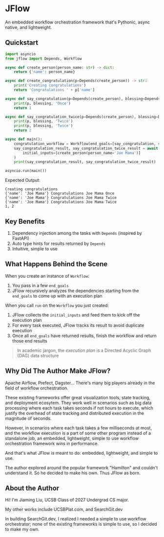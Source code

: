 # JFlow
An embedded workflow orchestration framework that's Pythonic, async native, and lightweight.

## Quickstart

```python
import asyncio
from jflow import Depends, Workflow

async def create_person(person_name: str) -> dict:
    return {'name': person_name}

async def create_congratulation(p=Depends(create_person)) -> str:
    print('Creating congratulations')
    return 'Congratulations ' + p['name']

async def say_congratulation(p=Depends(create_person), blessing=Depends(create_congratulation)) -> int:
    print(p, blessing, 'Once')
    return 1

async def say_congratulation_twice(p=Depends(create_person), blessing=Depends(create_congratulation)) -> int:
    print(p, blessing, 'Twice')
    print(p, blessing, 'Twice')
    return 2

async def main():
    congratulation_workflow = Workflow(end_goals=[say_congratulation, say_congratulation_twice])
    say_congratulation_result, say_congratulation_twice_result = await congratulation_workflow.run(
        initial_inputs=[create_person(person_name='Joe Mama')]
    )
    print(say_congratulation_result, say_congratulation_twice_result)

asyncio.run(main())
```

Expected Output:
```text
Creating congratulations
{'name': 'Joe Mama'} Congratulations Joe Mama Once
{'name': 'Joe Mama'} Congratulations Joe Mama Twice
{'name': 'Joe Mama'} Congratulations Joe Mama Twice
1, 2
```

## Key Benefits
1. Dependency injection among the tasks with `Depends` (inspired by FastAPI)
2. Auto type hints for results returned by `Depends`
3. Intuitive, simple to use

## What Happens Behind the Scene
When you create an instance of `Workflow`:
1. You pass in a few `end_goals`
2. JFlow recursively analyzes the dependencies starting from the `end_goals` to come up with an execution plan

When you call `run` on the `Workflow` you just created:
1. JFlow collects the `initial_inputs` and feed them to kick off the execution plan
2. For every task executed, JFlow tracks its result to avoid duplicate execution
3. Once all `end_goals` have returned results, finish the workflow and return those end results

> In academic jargon, the _execution plan_ is a Directed Acyclic Graph (DAG) data structure

## Why Did The Author Make JFlow?
Apache Airflow, Prefect, Dagster...
There's many big players already in the field of workflow orchestration.

These existing frameworks offer great visualization tools, state tracking, and deployment ecosytem.
They work well in scenarios such as big data processing where each task takes seconds if not hours to execute, 
which justify the overhead of state tracking and distributed execution in the magnitude of seconds.

However, in scenarios where each task takes a few milliseconds at most, and the workflow execution is a part of some other program instead of a standalone job,
an embedded, lightweight, simple to use workflow orchestration framework wins in performance.

And that's what JFlow is meant to do: embedded, lightweight, and simple to use.

The author explored around the popular framework "Hamilton" and couldn't understand it. So he decided to make his own. 
Thus JFlow as born.

## About the Author
Hi! I'm Jiaming Liu, UCSB Class of 2027 Undergrad CS major.

My other works include UCSBPlat.com, and SearchGit.dev

In building SearchGit.dev, I realized I needed a simple to use workflow orchestrator;
none of the existing frameworks is simple to use, so I decided to make my own.

